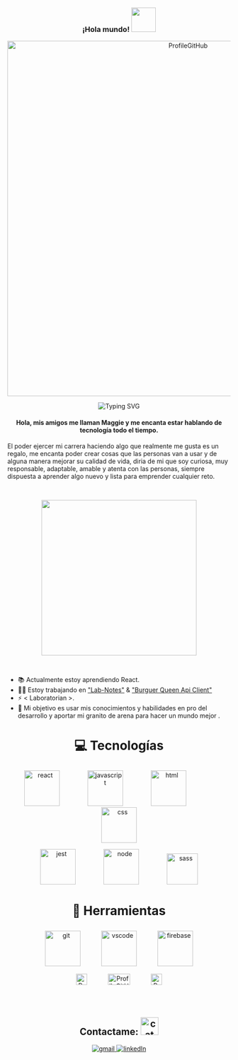 <h3 align="center"> ¡Hola mundo! <img src="https://media.giphy.com/media/fAhZm10htd8TrQO6le/giphy.gif" width="55"></h3>
<p  align="center"><img align="center" width="800" alt="ProfileGitHub" src="https://i.postimg.cc/N091yGq5/White-Blue-Simple-Watercolor-Linkedin-Banner-3.gif"></p>

<p align="center">
  <img src="https://readme-typing-svg.herokuapp.com?color=%36BCF7FF&amp;center=true&amp;vCenter=true&amp;lines=Front-End+Developer.;Ing.+en+Sistemas+Computacionales.;Siempre+Aprendiendo." alt="Typing SVG">
</p>
<h4 align="center">Hola, mis amigos me llaman Maggie y me encanta estar hablando de tecnología todo el tiempo.</h4>


El poder ejercer mi carrera haciendo algo que realmente me gusta es un regalo, me encanta poder crear cosas que las personas van a usar y de alguna manera mejorar su calidad de vida, diria de mi que soy curiosa, muy responsable, adaptable, amable y atenta con las personas, siempre dispuesta a aprender algo nuevo y lista para emprender cualquier reto.

<br>
<p align="center"> <img src="https://svgshare.com/i/hZG.svg" width="350">
</p>
<br>

<ul>
	<li> 📚 Actualmente estoy aprendiendo React. </li>
	<li> 👩‍💻 Estoy trabajando en <a href="https://github.com/Maggie-Sarmiento/lab-notes"> "Lab-Notes"</a> & <a href="https://github.com/Maggie-Sarmiento/Burger-queen"> "Burguer Queen Api Client"</a>
	<li> ⚡ &lt Laboratorian &gt. </li>
	<li> 🌱 Mi objetivo es usar mis conocimientos y habilidades en pro del desarrollo y aportar mi granito de arena para hacer un mundo mejor . </li>
</ul>


# <p  align="center" > :computer: <b> Tecnologías</b>   <br>
</p>
<p  align="center"><img alt="react" src="https://media.giphy.com/media/eNAsjO55tPbgaor7ma/giphy.gif" width="80" title="react"/>&nbsp;&nbsp;&nbsp;&nbsp;&nbsp;&nbsp;&nbsp;&nbsp;&nbsp;&nbsp;&nbsp;&nbsp;&nbsp;&nbsp;&nbsp;&nbsp;<img alt="javascript" src="https://media.giphy.com/media/ln7z2eWriiQAllfVcn/giphy.gif" width="80" title="javascript"/>&nbsp;&nbsp;&nbsp;&nbsp;&nbsp;&nbsp;&nbsp;&nbsp;&nbsp;&nbsp;&nbsp;&nbsp;&nbsp;&nbsp;&nbsp;&nbsp;<img alt="html" src="https://media.giphy.com/media/XAxylRMCdpbEWUAvr8/giphy.gif" width="80" title="html"/>&nbsp;&nbsp;&nbsp;&nbsp;&nbsp;&nbsp;&nbsp;&nbsp;&nbsp;&nbsp;&nbsp;&nbsp;&nbsp;&nbsp;&nbsp;&nbsp;<img alt="css" src="https://media.giphy.com/media/fsEaZldNC8A1PJ3mwp/giphy.gif" width="80" title="css"/>
</p>

<p  align="center"><img alt="jest" src="https://cdn.iconscout.com/icon/free/png-256/jest-3630129-3031261.png" width="80" title="jest"/>&nbsp;&nbsp;&nbsp;&nbsp;&nbsp;&nbsp;&nbsp;&nbsp;&nbsp;&nbsp;&nbsp;&nbsp;&nbsp;&nbsp;&nbsp;&nbsp;<img alt="node" src="https://media.giphy.com/media/kdFc8fubgS31b8DsVu/giphy.gif" width="80" title="node">&nbsp;&nbsp;&nbsp;&nbsp;&nbsp;&nbsp;&nbsp;&nbsp;&nbsp;&nbsp;&nbsp;&nbsp;&nbsp;&nbsp;&nbsp;&nbsp;<img alt="sass" src="https://img.icons8.com/color/48/000000/sass.png" width="70" title="sass"/>
</p>



# <p  align="center" > :wrench: Herramientas   <br>
</p>
<p  align="center"><img alt="git" src="https://media.giphy.com/media/kH1DBkPNyZPOk0BxrM/giphy.gif" width="80" title="git"/>&nbsp;&nbsp;&nbsp;&nbsp;&nbsp;&nbsp;&nbsp;&nbsp;&nbsp;&nbsp;&nbsp;&nbsp;<img alt="vscode" src="https://media.giphy.com/media/IdyAQJVN2kVPNUrojM/giphy.gif" width="80" title="vscode"/>&nbsp;&nbsp;&nbsp;&nbsp;&nbsp;&nbsp;&nbsp;&nbsp;&nbsp;&nbsp;&nbsp;&nbsp;<img alt="firebase" src="https://media.giphy.com/media/Ri2TUcKlaOcaDBxFpY/giphy.gif" width="80" title="firebase"/>

</p>
<p  align="center"><img width="25" height="25" alt="ProfileGitHub" src="https://user-images.githubusercontent.com/7150868/139156597-7aeef48f-9b4e-4b33-b623-fed9bec47e4f.png">&nbsp;&nbsp;&nbsp;&nbsp;&nbsp;&nbsp;&nbsp;&nbsp;&nbsp;&nbsp;&nbsp;&nbsp;<img width="50" height="25" alt="ProfileGitHub" src="https://user-images.githubusercontent.com/7150868/139156594-c645c204-c97d-4935-aff1-a6582af11301.png">&nbsp;&nbsp;&nbsp;&nbsp;&nbsp;&nbsp;&nbsp;&nbsp;&nbsp;&nbsp;&nbsp;&nbsp;<img width="25" height="25" alt="ProfileGitHub" src="https://user-images.githubusercontent.com/7150868/139156601-455852e5-6e3c-4e83-8026-793f416dbceb.png">
</p>
<br>

<!-- # <h2 align="center"> Github Stats (Expande para ver) <img alt="cat" src="https://media.giphy.com/media/RYYcIqEj5pR2Ro8luH/giphy.gif" width="40" title="cat"/> 
</h2>
<details> 
  <summary><b> GitHub Profile Stats </b></summary>
  <br/>
  <p align="center">
    <a href=""><img align="center" src="" alt="maggie-sarmiento" height="192px"/></a>
	</p>
	<p  align="center">
	  <a href=""><img alt="" src="" /></a>
	</p> 
</details> -->

# <h2 align="center"> Contactame: <img alt="cat contact" src="https://media.giphy.com/media/kBZ212yGzFaxgkSIKW/giphy.gif" width="40" title="cat contact"/> 
</h2>
<p align="center">
  <a href="mailto:gsmaggie001@gmail.com"><img src="https://img.icons8.com/dusk/64/000000/gmail.png" title="gmail"/>
  <a href="https://www.linkedin.com/in/maggie-sarmiento/"><img src="https://img.icons8.com/dusk/64/000000/linkedin.png" title="linkedIn"/>
</p>